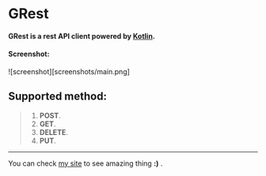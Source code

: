 **GRest**
===================

#### GRest is a rest API client powered by [Kotlin](https://kotlinlang.org/).

#### Screenshot:
![screenshot][screenshots/main.png]

 Supported method:
-----------------
> 1. **POST**. 
> 2. **GET**.
> 3. **DELETE**.
> 4. **PUT**.

----------------------
You can check [my site](mg.heliohost.org) to see amazing thing **:)** .
